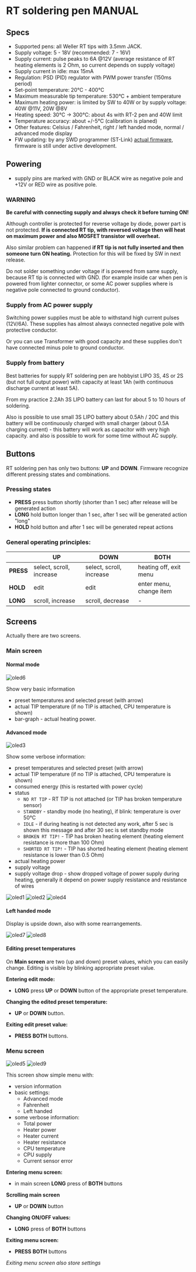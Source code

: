 # RT soldering pen MANUAL

## Specs

- Supported pens: all Weller RT tips with 3.5mm JACK.
- Supply voltage: 5 - 18V (recommended: 7 - 16V)
- Supply current: pulse peaks to 6A @12V (average resistance of RT heating elements is 2 Ohm, so current depends on supply voltage)
- Supply current in idle: max 15mA
- Regulation: PSD (PID) regulator with PWM power transfer (150ms period)
- Set-point temperature: 20°C - 400°C
- Maximum measurable tip temperature: 530°C + ambient temperature
- Maximum heating power: is limited by SW to 40W or by supply voltage: 40W @11V, 20W @8V
- Heating speed: 30°C -> 300°C: about 4s with RT-2 pen and 40W limit
- Temperature accuracy: about +/-5°C (calibration is planed)
- Other features: Celsius / Fahrenheit, right / left handed mode, normal / advanced mode display
- FW updating: by any SWD programmer (ST-Link) [actual firmware](https://github.com/pavelrevak/rt_soldering_pen/releases), firmware is still under active development.

## Powering

- supply pins are marked with GND or BLACK wire as negative pole and +12V or RED wire as positive pole.

### WARNING

**Be careful with connecting supply and always check it before turning ON!**

Although controller is protected for reverse voltage by diode, power part is not protected. **If is connected RT tip, with reversed voltage then will heat on maximum power and also MOSFET transistor will overheat.**

Also similar problem can happened **if RT tip is not fully inserted and then someone turn ON heating.** Protection for this will be fixed by SW in next release.

Do not solder something under voltage if is powered from same supply, because RT tip is connected with GND. (for example inside car when pen is powered from lighter connector, or some AC power supplies where is negative pole connected to ground conductor).

### Supply from AC power supply

Switching power supplies must be able to withstand high current pulses (12V/6A). These supplies has almost always connected negative pole with protective conductor.

Or you can use Transformer with good capacity and these supplies don't have connected minus pole to ground conductor.

### Supply from battery

Best batteries for supply RT soldering pen are hobbyist LIPO 3S, 4S or 2S (but not full output power) with capacity at least 1Ah (with continuous discharge current at least 5A).

From my practice 2.2Ah 3S LIPO battery can last for about 5 to 10 hours of soldering.

Also is possible to use small 3S LIPO battery about 0.5Ah / 20C and this battery will be continuously charged with small charger (about 0.5A charging current) - this battery will work as capacitor with very high capacity. and also is possible to work for some time without AC supply.

## Buttons

RT soldering pen has only two buttons: **UP** and **DOWN**. Firmware recognize different pressing states and combinations.

### Pressing states

- **PRESS** press button shortly (shorter than 1 sec) after release will be generated action
- **LONG** hold button longer than 1 sec, after 1 sec will be generated action "long"
- **HOLD** hold button and after 1 sec will be generated repeat actions

### General operating principles:

|           | **UP**                   | **DOWN**                 | **BOTH**                |
|-----------|--------------------------|--------------------------|-------------------------|
| **PRESS** | select, scroll, increase | select, scroll, increase | heating off, exit menu  |
| **HOLD**  | edit                     | edit                     | enter menu, change item |
| **LONG**  | scroll, increase         | scroll, decrease         | -                       |

## Screens

Actually there are two screens.

### Main screen

#### Normal mode

![oled6]

Show very basic information

- preset temperatures and selected preset (with arrow)
- actual TIP temperature (if no TIP is attached, CPU temperature is shown)
- bar-graph - actual heating power.

#### Advanced mode

![oled3]

Show some verbose information:

- preset temperatures and selected preset (with arrow)
- actual TIP temperature (if no TIP is attached, CPU temperature is shown)
- consumed energy (this is restarted with power cycle)
- status
  - `NO RT TIP` - RT TIP is not attached (or TIP has broken temperature sensor)
  - `STANDBY` - standby mode (no heating), if blink: temperature is over 50°C
  - `IDLE` -  if during heating is not detected any work, after 5 sec is shown this message and after 30 sec is set standby mode
  - `BROKEN RT TIP!` - TIP has broken heating element (heating element resistance is more than 100 Ohm)
  - `SHORTED RT TIP!` - TIP has shorted heating element (heating element resistance is lower than 0.5 Ohm)
- actual heating power
- supply voltage
- supply voltage drop - show dropped voltage of power supply during heating, generally it depend on power supply resistance and resistance of wires

![oled1]
![oled2]
![oled4]

#### Left handed mode

Display is upside down, also with some rearrangements.

![oled7]
![oled8]

#### Editing preset temperatures

On **Main screen** are two (up and down) preset values, which you can easily change.
Editing is visible by blinking appropriate preset value.

**Entering edit mode:**

- **LONG** press **UP** or **DOWN** button of the appropriate preset temperature.

**Changing the edited preset temperature:**

- **UP** or **DOWN** button.

**Exiting edit preset value:**

- **PRESS** **BOTH** buttons.

### Menu screen

![oled5]
![oled9]

This screen show simple menu with:

- version information
- basic settings:
  - Advanced mode
  - Fahrenheit
  - Left handed
- some verbose information:
  - Total power
  - Heater power
  - Heater current
  - Heater resistance
  - CPU temperature
  - CPU supply
  - Current sensor error

**Entering menu screen:**

- in main screen **LONG** press of **BOTH** buttons

**Scrolling main screen**

-  **UP** or **DOWN** button

**Changing ON/OFF values:**

-  **LONG** press of **BOTH** buttons

**Exiting menu screen:**

-  **PRESS** **BOTH** buttons

*Exiting menu screen also store settings*

[oled1]: oled1.png "Screenshot"
[oled2]: oled2.png "Screenshot"
[oled3]: oled3.png "Screenshot"
[oled4]: oled4.png "Screenshot"
[oled5]: oled5.png "Screenshot"
[oled6]: oled6.png "Screenshot"
[oled7]: oled7.png "Screenshot"
[oled8]: oled8.png "Screenshot"
[oled9]: oled9.png "Screenshot"
